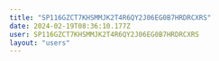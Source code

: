 ```yaml
---
title: "SP116GZCT7KHSMMJK2T4R6QY2J06EG0B7HRDRCXRS"
date: 2024-02-19T08:36:10.177Z
user: SP116GZCT7KHSMMJK2T4R6QY2J06EG0B7HRDRCXRS
layout: "users"
---
```

    